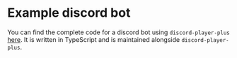 # Example discord bot

You can find the complete code for a discord bot using `discord-player-plus` [here](https://github.com/larsrickert/discord-player-plus/tree/main/example). It is written in TypeScript and is maintained alongside `discord-player-plus`.
